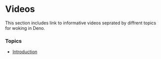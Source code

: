 # Videos

This section includes link to informative videos seprated by diffrent topics for woking in Deno.

### Topics

- [Introduction](./videos/introduction.md)
